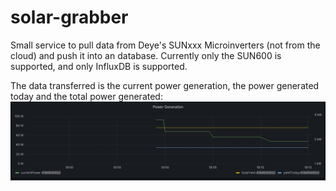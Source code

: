 # solar-grabber
Small service to pull data from Deye's SUNxxx Microinverters (not from the cloud) and push it into an database. 
Currently only the SUN600 is supported, and only InfluxDB is supported.

The data transferred is the current power generation, the power generated today and the total power generated:
![oeu](res/grafana.png)
